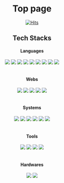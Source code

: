 <div align="center">
  
  # Top page
  [![Hits](https://hits.seeyoufarm.com/api/count/incr/badge.svg?url=https%3A%2F%2Fgithub.com%2Fkoda-git&count_bg=%2375E123&title_bg=%23292828&icon=&icon_color=%23E7E7E7&title=hits&edge_flat=false)](https://hits.seeyoufarm.com)
</div>


<div align = "center"> 
  
  ## Tech Stacks  
  <h4>Languages</h4>
  <img style="border-radius:0px" src = "https://img.shields.io/badge/Java-FF7800?style=for-the-badge&logo=openjdk&logoColor=white"/></a>
  <img style="border-radius:0px" src = "https://img.shields.io/badge/Bash-000000?style=for-the-badge&logo=gnu-bash&logoColor=white"/></a>
  <img style="border-radius:0px" src = "https://img.shields.io/badge/Python-3776AB?style=for-the-badge&logo=python&logoColor=white"/></a>
  <img style="border-radius:0px" src = "https://img.shields.io/badge/MariaDB-003545?style=for-the-badge&logo=mariadb&logoColor=white"/></a>
  <img style="border-radius:0px" src = "https://img.shields.io/badge/SQLite-003B57?style=for-the-badge&logo=sqlite&logoColor=white"/></a>
  <img style="border-radius:0px" src = "https://img.shields.io/badge/C-A8B9CC?style=for-the-badge&logo=c&logoColor=white"/></a>
  <img style="border-radius:0px" src = "https://img.shields.io/badge/C++-00599C?style=for-the-badge&logo=cplusplus&logoColor=white"/></a>
  <img style="border-radius:0px" src = "https://img.shields.io/badge/Node.js-339933?style=for-the-badge&logo=node.js&logoColor=white"/></a>
  <img style="border-radius:0px" src = "https://img.shields.io/badge/Swift-FA7343?style=for-the-badge&logo=swift&logoColor=white"/></a>
  <br>
  <br>
  <h4>Webs</h4>
  <img style="border-radius:0px" src = "https://img.shields.io/badge/Java%20Server%20Page-FF7800?style=for-the-badge&logo=apache&logoColor=white"/></a>
  <img style="border-radius:0px" src = "https://img.shields.io/badge/JavaScript-F7DF1E?style=for-the-badge&logo=javascript&logoColor=black"/></a>
  <img style="border-radius:0px" src = "https://img.shields.io/badge/NGINX-009639?style=for-the-badge&logo=nginx&logoColor=white"/></a>
  <img style="border-radius:0px" src = "https://img.shields.io/badge/HTML-E34F26?style=for-the-badge&logo=html5&logoColor=white"/></a>
  <img style="border-radius:0px" src = "https://img.shields.io/badge/CSS-1572B6?&style=for-the-badge&logo=css3&logoColor=white"/></a>
  <br>
  <br>
  <h4>Systems</h4>
  <img style="border-radius:0px" src = "https://img.shields.io/badge/Ubuntu-E95420?style=for-the-badge&logo=ubuntu&logoColor=white"/></a>
  <img style="border-radius:0px" src = "https://img.shields.io/badge/Debian-A81D33?style=for-the-badge&logo=debian&logoColor=white"/></a>
  <img style="border-radius:0px" src = "https://img.shields.io/badge/Arch-1793D1?style=for-the-badge&logo=arch-linux&logoColor=white"/></a>
  <img style="border-radius:0px" src = "https://img.shields.io/badge/Fedora-51A2DA?style=for-the-badge&logo=fedora&logoColor=white"/></a>
  <img style="border-radius:0px" src = "https://img.shields.io/badge/Amazon%20AWS-232F3E?style=for-the-badge&logo=amazon-aws&logoColor=white"/></a>
  <img style="border-radius:0px" src = "https://img.shields.io/badge/Oracle%20OCI-F80000?style=for-the-badge&logo=oracle&logoColor=white"/></a>

  <br>
  <br>
  <h4>Tools</h4>
  <img style="border-radius:0px" src = "https://img.shields.io/badge/Sublime%20Text-FF9800?style=for-the-badge&logo=sublime-text&logoColor=white"/></a>
  <img style="border-radius:0px" src = "https://img.shields.io/badge/Visual%20Studio%20Code-007ACC?style=for-the-badge&logo=visual-studio-code&logoColor=white"/></a>
  <img style="border-radius:0px" src = "https://img.shields.io/badge/IntelliJ%20Idea-000000?style=for-the-badge&logo=intellij-idea&logoColor=white"/></a>
  <img style="border-radius:0px" src = "https://img.shields.io/badge/Eclipse%20IDE-2C2255?style=for-the-badge&logo=eclipse-ide&logoColor=white"/></a>

  <br>
  <br>
  <h4>Hardwares</h4>
  <img style="border-radius:0px" src = "https://img.shields.io/badge/Raspberry%20Pi-A22846?style=for-the-badge&logo=raspberry-pi&logoColor=white"/></a>
  <img style="border-radius:0px" src = "https://img.shields.io/badge/Arduino-00979D?style=for-the-badge&logo=arduino&logoColor=white"/></a>
</div>

</div>
